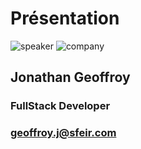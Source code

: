<!-- .slide: class="speaker-slide" -->

# Présentation

![speaker](./assets/images/jge.jpg)
![company](./assets/images/logo_sfeir_bleu_orange.png)

## Jonathan Geoffroy

### FullStack Developer
<!-- .element: class="icon-rule icon-first" -->

### geoffroy.j@sfeir.com
<!-- .element: class="icon-mail icon-second email" -->

